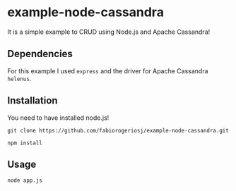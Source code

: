 example-node-cassandra
======================

It is a simple example to CRUD using Node.js and Apache Cassandra!

## Dependencies

For this example I used `express` and the driver for Apache Cassandra `helenus`.

## Installation

You need to have installed node.js!

`git clone https://github.com/fabiorogeriosj/example-node-cassandra.git`

`npm install`

## Usage

`node app.js`

